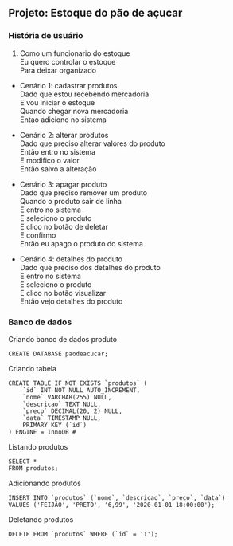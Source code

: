 ## Projeto: Estoque do pão de açucar 

### História de usuário

1.  Como um funcionario do estoque\
    Eu quero controlar o estoque\
    Para deixar organizado 

- Cenário 1: cadastrar produtos \
    Dado que estou recebendo mercadoria \
    E vou iniciar o estoque \
    Quando chegar nova mercadoria \
    Entao adiciono no sistema 

- Cenário 2: alterar produtos \
    Dado que preciso alterar valores do produto \
    Então entro no sistema \
    E modifico o valor \
    Então salvo a alteração

- Cenário 3: apagar produto \
   Dado que preciso remover um produto \
   Quando o produto sair de linha \
   E entro no sistema \
   E seleciono o produto \
   E clico no botão de deletar \
   E confirmo \
   Então eu apago o produto do sistema

- Cenário 4: detalhes do produto \
   Dado que preciso dos detalhes do produto \
   E entro no sistema \
   E seleciono o produto \
   E clico no botão visualizar \
   Então vejo detalhes do produto



### Banco de dados

Criando banco de dados produto
```
CREATE DATABASE paodeacucar;
```

Criando tabela
```
CREATE TABLE IF NOT EXISTS `produtos` (
    `id` INT NOT NULL AUTO_INCREMENT,
    `nome` VARCHAR(255) NULL,
    `descricao` TEXT NULL,
    `preco` DECIMAL(20, 2) NULL,
    `data` TIMESTAMP NULL,
    PRIMARY KEY (`id`)
) ENGINE = InnoDB #
```

Listando produtos
```
SELECT *
FROM produtos;
```

Adicionando produtos
```
INSERT INTO `produtos` (`nome`, `descricao`, `preco`, `data`)
VALUES ('FEIJÃO', 'PRETO', '6,99', '2020-01-01 18:00:00');
```

Deletando produtos
```
DELETE FROM `produtos` WHERE (`id` = '1');
```
